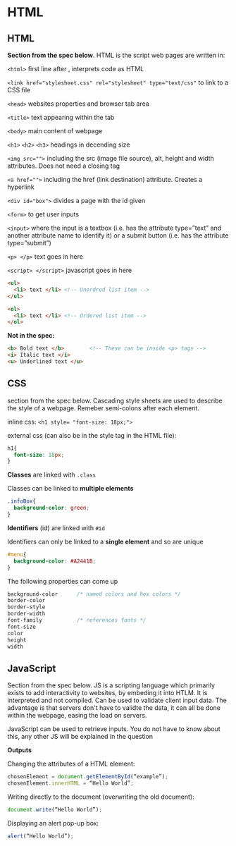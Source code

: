# HTML
## HTML 
**Section from the spec below**. HTML is the script web pages are written in:

`<html>` first line after <!DOCTYPE html>, interprets code as HTML

`<link href="stylesheet.css" rel="stylesheet" type="text/css"` to link to a CSS file

`<head>` websites properties and browser tab area

`<title>` text appearing within the tab

`<body>` main content of webpage

`<h1>` `<h2>` `<h3>` headings in decending size

`<img src="">` including the src (image file source), alt, height and width attributes. Does not need a closing tag

`<a href="">` including the href (link destination) attribute. Creates a hyperlink

`<div id="box">` divides a page with the id given

`<form>` to get user inputs

`<input>` where the input is a textbox (i.e. has the attribute type=”text” and another attribute name to identify it) or a submit button (i.e. has the attribute type=”submit”)

`<p> </p>` text goes in here 

`<script> </script>` javascript goes in here 

```html
<ul>
  <li> text </li> <!-- Unordred list item -->
</ul>

<ol>
  <li> text </li> <!-- Ordered list item -->
</ol>
```

**Not in the spec:**

```html
<b> Bold text </b>        <!-- These can be inside <p> tags -->
<i> Italic text </i>
<u> Underlined text </u>
```

## CSS
section from the spec below. Cascading style sheets are used to describe the style of a webpage. Remeber semi-colons after each element.

inline css:  `<h1 style= "font-size: 18px;">`

external css (can also be in the style tag in the HTML file):

```css
h1{
  font-size: 18px;
}
```

**Classes** are linked with `.class`

Classes can be linked to **multiple elements**

```css
.infoBox{
  background-color: green;
}
```

**Identifiers** (id) are linked with `#id`

Identifiers can only be linked to a **single element** and so are unique

```css
#menu{
  background-color: #A2441B;
}
```

The following properties can come up

```css
background-color      /* named colors and hex colors */
border-color
border-style
border-width
font-family           /* references fonts */
font-size
color
height
width
```

## JavaScript 
Section from the spec below. JS is a scripting language which primarily exists to add interactivity to websites, by embeding it into HTLM. It is interpreted and not compiled. Can be used to validate client input data. The advantage is that servers don't have to validte the data, it can all be done within the webpage, easing the load on servers.

JavaScript can be used to retrieve inputs. You do not have to know about this, any other JS will be explained in the question

**Outputs**

Changing the attributes of a HTML element:
```js
chosenElement = document.getElementById(“example”);
chosenElement.innerHTML = “Hello World”;
```

Writing directly to the document (overwriting the old document):
```js
document.write(“Hello World”);
```

 Displaying an alert pop-up box:
 ```js
alert(“Hello World”);
```
